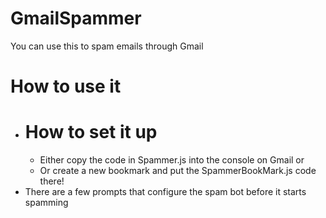 # GmailSpammer
You can use this to spam emails through Gmail 

# How to use it 
  - # How to set it up
    - Either copy the code in Spammer.js into the console on Gmail or 
    - Or create a new bookmark and put the SpammerBookMark.js code there!
  - There are a few prompts that configure the spam bot before it starts spamming

